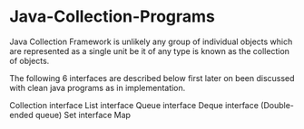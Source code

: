 # Java-Collection-Programs
Java Collection Framework is unlikely any group of individual objects which are represented as a single unit be it of any type is known as the collection of objects.

The following 6 interfaces are described below first later on been discussed with clean java programs as in implementation.

Collection interface
List interface
Queue interface
Deque interface (Double-ended queue)
Set interface
Map
